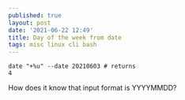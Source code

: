 ```yaml
---
published: true
layout: post
date: '2021-06-22 12:49'
title: Day of the week from date
tags: misc linux cli bash 
---
```

    date "+%u" --date 20210603 # returns
    4
    
How does it know that input format is YYYYMMDD?
